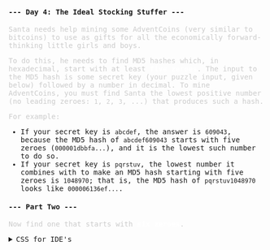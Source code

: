#### --- Day 4: The Ideal Stocking Stuffer ---

Santa needs help mining some AdventCoins (very similar to bitcoins) to use as gifts for all the economically forward-thinking little girls and boys.

To do this, he needs to find MD5 hashes which, in hexadecimal, start with at least <span class="indicator">five zeroes</span>. The input to the MD5 hash is some secret key (your puzzle input, given below) followed by a number in decimal. To mine AdventCoins, you must find Santa the lowest positive number (no leading zeroes: `1`, `2`, `3`, ...) that produces such a hash.

For example:

   - If your secret key is `abcdef`, the answer is `609043`, because the MD5 hash of `abcdef609043` starts with five zeroes (`000001dbbfa...`), and it is the lowest such number to do so.
   - If your secret key is `pqrstuv`, the lowest number it combines with to make an MD5 hash starting with five zeroes is `1048970`; that is, the MD5 hash of `pqrstuv1048970` looks like `000006136ef...`.

#### --- Part Two ---

Now find one that starts with <span class="indicator">six zeroes</span>.

<details><summary>CSS for IDE's</summary>

<style>
   body {
      font-family: "Source Code Pro", monospace;
      width: 47em;
      font-weight: 300;
      font-size: 14px;
   }
   span {
      font-weight: bold;
   }
   p {
      color: #ccc;
   }
   .star {
      color: #ffff66;
      text-shadow: 0 0 5px #ffff66;
   }
   .indicator {
      color: white;
      text-shadow: 0 0 5px white;
   }
</style>

Who doesn't like some styling :3
</details>
